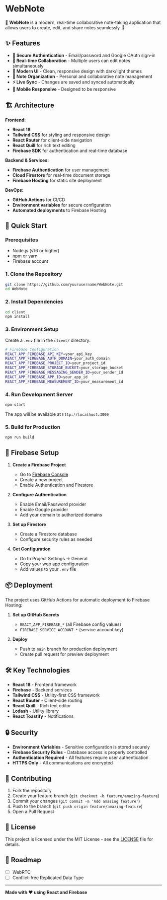 # WebNote

🎉 **WebNote** is a modern, real-time collaborative note-taking application that allows users to create, edit, and share notes seamlessly. 🎉

## ✨ Features

- **🔐 Secure Authentication** - Email/password and Google OAuth sign-in
- **📝 Real-time Collaboration** - Multiple users can edit notes simultaneously
- **🎨 Modern UI** - Clean, responsive design with dark/light themes
- **📁 Note Organization** - Personal and collaborative note management
- **⚡ Live Sync** - Changes are saved and synced automatically
- **📱 Mobile Responsive** - Designed to be responsive 

## 🏗️ Architecture

**Frontend:**
- **React 18** 
- **Tailwind CSS** for styling and responsive design
- **React Router** for client-side navigation
- **React Quill** for rich text editing
- **Firebase SDK** for authentication and real-time database

**Backend & Services:**
- **Firebase Authentication** for user management
- **Cloud Firestore** for real-time document storage
- **Firebase Hosting** for static site deployment

**DevOps:**
- **GitHub Actions** for CI/CD
- **Environment variables** for secure configuration
- **Automated deployments** to Firebase Hosting

## 🚀 Quick Start

### Prerequisites
- Node.js (v16 or higher)
- npm or yarn
- Firebase account

### 1. Clone the Repository
```bash
git clone https://github.com/yourusername/WebNote.git
cd WebNote
```

### 2. Install Dependencies
```bash
cd client
npm install
```

### 3. Environment Setup
Create a `.env` file in the `client/` directory:
```bash
# Firebase Configuration
REACT_APP_FIREBASE_API_KEY=your_api_key
REACT_APP_FIREBASE_AUTH_DOMAIN=your_auth_domain
REACT_APP_FIREBASE_PROJECT_ID=your_project_id
REACT_APP_FIREBASE_STORAGE_BUCKET=your_storage_bucket
REACT_APP_FIREBASE_MESSAGING_SENDER_ID=your_sender_id
REACT_APP_FIREBASE_APP_ID=your_app_id
REACT_APP_FIREBASE_MEASUREMENT_ID=your_measurement_id
```

### 4. Run Development Server
```bash
npm start
```

The app will be available at `http://localhost:3000`

### 5. Build for Production
```bash
npm run build
```

## 🔧 Firebase Setup

1. **Create a Firebase Project**
   - Go to [Firebase Console](https://console.firebase.google.com/)
   - Create a new project
   - Enable Authentication and Firestore

2. **Configure Authentication**
   - Enable Email/Password provider
   - Enable Google provider
   - Add your domain to authorized domains

3. **Set up Firestore**
   - Create a Firestore database
   - Configure security rules as needed

4. **Get Configuration**
   - Go to Project Settings → General
   - Copy your web app configuration
   - Add values to your `.env` file

## 📦 Deployment

The project uses GitHub Actions for automatic deployment to Firebase Hosting:

1. **Set up GitHub Secrets**
   - `REACT_APP_FIREBASE_*` (all Firebase config values)
   - `FIREBASE_SERVICE_ACCOUNT_*` (service account key)

2. **Deploy**
   - Push to `main` branch for production deployment
   - Create pull request for preview deployment

## 🛠️ Key Technologies

- **React 18** - Frontend framework
- **Firebase** - Backend services
- **Tailwind CSS** - Utility-first CSS framework
- **React Router** - Client-side routing
- **React Quill** - Rich text editor
- **Lodash** - Utility library
- **React Toastify** - Notifications

## 🔒 Security

- **Environment Variables** - Sensitive configuration is stored securely
- **Firebase Security Rules** - Database access is properly controlled
- **Authentication Required** - All features require user authentication
- **HTTPS Only** - All communications are encrypted

## 🤝 Contributing

1. Fork the repository
2. Create your feature branch (`git checkout -b feature/amazing-feature`)
3. Commit your changes (`git commit -m 'Add amazing feature'`)
4. Push to the branch (`git push origin feature/amazing-feature`)
5. Open a Pull Request

## 📄 License

This project is licensed under the MIT License - see the [LICENSE](LICENSE) file for details.

## 🎯 Roadmap

- [ ] WebRTC
- [ ] Conflict-free Replicated Data Type

---

**Made with ❤️ using React and Firebase**